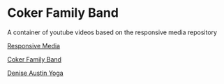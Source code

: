 Coker Family Band
====

A container of youtube videos based on the responsive media repository  

[Responsive Media](http://donirby.net/responsive)

[Coker Family Band](http://donirby.net/responsive/coker)

[Denise Austin Yoga](http://donirby.com/responsive/austin)

